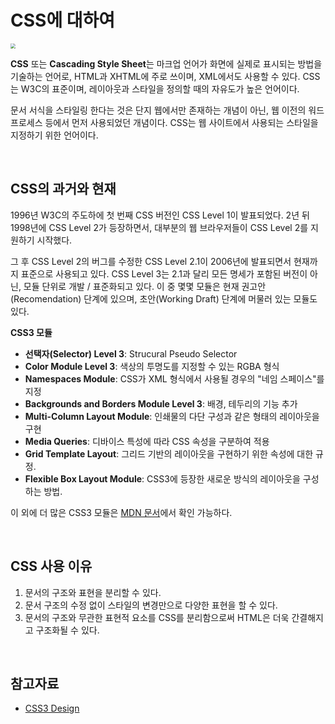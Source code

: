 # CSS에 대하여

<img src="https://user-images.githubusercontent.com/32444914/77852412-7a4f7d00-7219-11ea-920b-e0a424bec97d.png" style="zoom:50%;" />

**CSS** 또는 **Cascading Style Sheet**는 마크업 언어가 화면에 실제로 표시되는 방법을 기술하는 언어로, HTML과 XHTML에 주로 쓰이며, XML에서도 사용할 수 있다. CSS는 W3C의 표준이며, 레이아웃과 스타일을 정의할 때의 자유도가 높은 언어이다.

문서 서식을 스타일링 한다는 것은 단지 웹에서만 존재하는 개념이 아닌, 웹 이전의 워드프로세스 등에서 먼저 사용되었던 개념이다. CSS는 웹 사이트에서 사용되는 스타일을 지정하기 위한 언어이다.

&nbsp;  

## CSS의 과거와 현재

1996년 W3C의 주도하에 첫 번째 CSS 버전인 CSS Level 1이 발표되었다. 2년 뒤 1998년에 CSS Level 2가 등장하면서, 대부분의 웹 브라우저들이 CSS Level 2를 지원하기 시작했다. 

그 후 CSS Level 2의 버그를 수정한 CSS Level 2.1이 2006년에 발표되면서 현재까지 표준으로 사용되고 있다. CSS Level 3는 2.1과 달리 모든 명세가 포함된 버전이 아닌, 모듈 단위로 개발 / 표준화되고 있다. 이 중 몇몇 모듈은 현재 권고안(Recomendation) 단계에 있으며, 초안(Working Draft) 단계에 머물러 있는 모듈도 있다.

**CSS3 모듈**

* **선택자(Selector) Level 3**: Strucural Pseudo Selector
* **Color Module Level 3**: 색상의 투명도를 지정할 수 있는 RGBA 형식
* **Namespaces Module**: CSS가 XML 형식에서 사용될 경우의 "네임 스페이스"를 지정
* **Backgrounds and Borders Module Level 3**: 배경, 테두리의 기능 추가
* **Multi-Column Layout Module**: 인쇄물의 다단 구성과 같은 형태의 레이아웃을 구현
* **Media Queries**: 디바이스 특성에 따라 CSS 속성을 구분하여 적용
* **Grid Template Layout**: 그리드 기반의 레이아웃을 구현하기 위한 속성에 대한 규정.
* **Flexible Box Layout Module**: CSS3에 등장한 새로운 방식의 레이아웃을 구성하는 방법.

이 외에 더 많은 CSS3 모듈은 [MDN 문서](https://developer.mozilla.org/en-US/docs/Archive/CSS3)에서 확인 가능하다.

&nbsp;  

## CSS 사용 이유

1. 문서의 구조와 표현을 분리할 수 있다.
2. 문서 구조의 수정 없이 스타일의 변경만으로 다양한 표현을 할 수 있다.
3. 문서의 구조와 무관한 표현적 요소를 CSS를 분리함으로써 HTML은 더욱 간결해지고 구조화될 수 있다.

&nbsp;  

## 참고자료

* [CSS3 Design](https://github.com/seulbinim/PDF/blob/master/CSS3.pdf)


